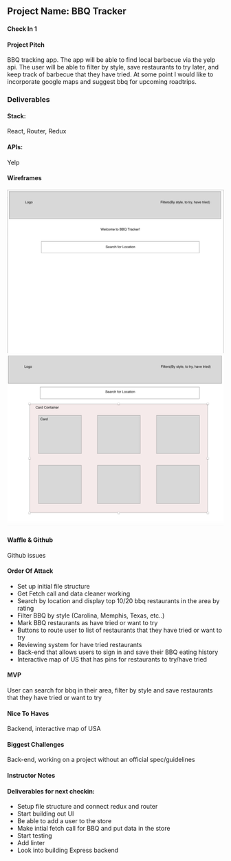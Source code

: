 ## Project Name: BBQ Tracker

#### Check In 1

#### Project Pitch
BBQ tracking app. The app will be able to find local barbecue via the yelp api. The user will be able to filter by style, save restaurants to try later, and keep track of barbecue that they have tried. At some point I would like to incorporate google maps and suggest bbq for upcoming roadtrips. 

### Deliverables

#### Stack:
React, Router, Redux

#### APIs:
Yelp

#### Wireframes
![HomePage](./bbq-welcome-page.png "bbq tracker home")
![ResultsPage](./bbq-wire-frame.png "bbq tracker results page")


#### Waffle & Github
Github issues

#### Order Of Attack
* Set up initial file structure
* Get Fetch call and data cleaner working
* Search by location and display top 10/20 bbq restaurants in the area by rating
* Filter BBQ by style (Carolina, Memphis, Texas, etc..)
* Mark BBQ restaurants as have tried or want to try
* Buttons to route user to list of restaurants that they have tried or want to try
* Reviewing system for have tried restaurants
* Back-end that allows users to sign in and save their BBQ eating history
* Interactive map of US that has pins for restaurants to try/have tried

#### MVP
User can search for bbq in their area, filter by style and save restaurants that they have tried or want to try


#### Nice To Haves
Backend, interactive map of USA

#### Biggest Challenges
Back-end, working on a project without an official spec/guidelines 

#### Instructor Notes

#### Deliverables for next checkin:
* Setup file structure and connect redux and router
* Start building out UI
* Be able to add a user to the store
* Make intial fetch call for BBQ and put data in the store
* Start testing
* Add linter
* Look into building Express backend

